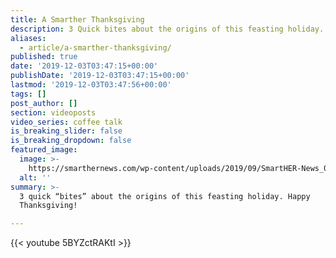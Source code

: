 ```yaml
---
title: A Smarther Thanksgiving
description: 3 Quick bites about the origins of this feasting holiday. happy thanksgiving!
aliases:
  - article/a-smarther-thanksgiving/
published: true
date: '2019-12-03T03:47:15+00:00'
publishDate: '2019-12-03T03:47:15+00:00'
lastmod: '2019-12-03T03:47:56+00:00'
tags: []
post_author: []
section: videoposts
video_series: coffee talk
is_breaking_slider: false
is_breaking_dropdown: false
featured_image:
  image: >-
    https://smarthernews.com/wp-content/uploads/2019/09/SmartHER-News_03_Jenna-Lee-Babin_v2-e1517454180813.jpg
  alt: ''
summary: >-
  3 quick “bites” about the origins of this feasting holiday. Happy
  Thanksgiving!

---
```

{{< youtube 5BYZctRAKtI >}}